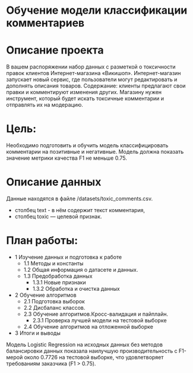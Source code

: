 # Обучение модели классификации комментариев
# Описание проекта
В вашем распоряжении набор данных с разметкой о токсичности правок клиентов Интернет-магазина «Викишоп».
Интернет-магазин запускает новый сервис, где пользователи могут редактировать и дополнять описания товаров.
Содержание: клиенты предлагают свои правки и комментируют изменения других.
Магазину нужен инструмент, который будет искать токсичные комментарии и отправлять их на модерацию.

# Цель:
Необходимо подготовить и обучить модель классифицировать комментарии на позитивные и негативные.
Модель должна показать значение метрики качества F1 не меньше 0.75.

# Описание данных
Данные находятся в файле /datasets/toxic_comments.csv.
- столбец text - в нём содержит текст комментария,
- столбец toxic — целевой признак.

# План работы:
- 1  Изучение данных и подготовка к работе
  - 1.1  Методы и константы
  - 1.2  Общая информация о датасете и данных.
  - 1.3  Предобработка данных
    - 1.3.1  Новые признаки
    - 1.3.2  Обработка и очистка данных
- 2  Обучение алгоритмов
    - 2.1  Подготовка выборок
    - 2.2  Дисбаланс классов.
    - 2.3  Обучение алгоритмов.Кросс-валидация и пайплайн.
        - 2.3.1  Проверка лучшей модели на тестовой выборке
    - 2.4  Обучение алгоритмов на отложенной выборке
- 3  Итоги и выводы

Модель Logistic Regression на исходных данных без методов балансировки данных показала наилучшую производительность с F1-мерой около 0.7726 на тестовой выборке, что удовлетворяет требованиям заказчика (F1 > 0.75).